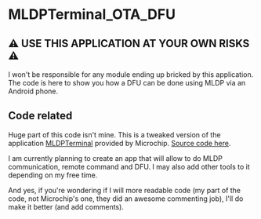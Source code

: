 # MLDPTerminal_OTA_DFU
## :warning: **USE THIS APPLICATION AT YOUR OWN RISKS** :warning:
I won't be responsible for any module ending up bricked by this application.  
The code is here to show you how a DFU can be done using MLDP via an Android phone.

## Code related
Huge part of this code isn't mine. This is a tweaked version of the application [MLDPTerminal](http://ww1.microchip.com/downloads/en/DeviceDoc/MLDPTerminal8.apk) provided by Microchip.
[Source code here](http://ww1.microchip.com/downloads/en/DeviceDoc/MLDPTerminal%20v3.2-AndroidStudio.zip).

I am currently planning to create an app that will allow to do MLDP communication, remote command and DFU. I may also add other tools to it depending on my free time.

And yes, if you're wondering if I will more readable code (my part of the code, not Microchip's one, they did an awesome commenting job), I'll do make it better (and add comments).
